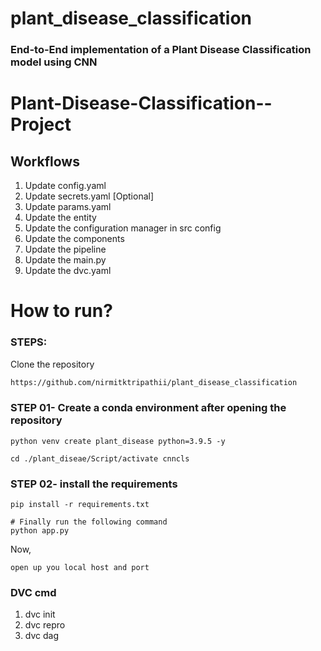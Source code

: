 # plant_disease_classification

### End-to-End implementation of a Plant Disease Classification model using CNN

# Plant-Disease-Classification--Project

## Workflows

1. Update config.yaml
2. Update secrets.yaml [Optional]
3. Update params.yaml
4. Update the entity
5. Update the configuration manager in src config
6. Update the components
7. Update the pipeline
8. Update the main.py
9. Update the dvc.yaml

# How to run?

### STEPS:

Clone the repository

```bash
https://github.com/nirmitktripathii/plant_disease_classification
```

### STEP 01- Create a conda environment after opening the repository

```terminal
python venv create plant_disease python=3.9.5 -y
```

```terminal
cd ./plant_diseae/Script/activate cnncls
```

### STEP 02- install the requirements

```terminal
pip install -r requirements.txt
```

```terminal
# Finally run the following command
python app.py
```

Now,

```terminal
open up you local host and port
```

### DVC cmd

1. dvc init
2. dvc repro
3. dvc dag
